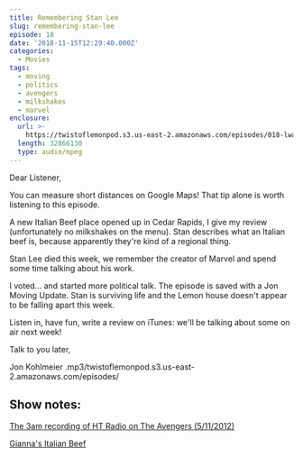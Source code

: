 ```yaml
---
title: Remembering Stan Lee
slug: remembering-stan-lee
episode: 18
date: '2018-11-15T12:29:40.000Z'
categories:
  - Movies
tags:
  - moving
  - politics
  - avengers
  - milkshakes
  - marvel
enclosure:
  url: >-
    https://twistoflemonpod.s3.us-east-2.amazonaws.com/episodes/018-lwatol-20181115.mp3 
  length: 32866130
  type: audio/mpeg
---
```


Dear Listener,

You can measure short distances on Google Maps! That tip alone is worth listening to this episode.

A new Italian Beef place opened up in Cedar Rapids, I give my review (unfortunately no milkshakes on the menu). Stan describes what an Italian beef is, because apparently they're kind of a regional thing.

Stan Lee died this week, we remember the creator of Marvel and spend some time talking about his work.

I voted... and started more political talk. The episode is saved with a Jon Moving Update. Stan is surviving life and the Lemon house doesn't appear to be falling apart this week.

Listen in, have fun, write a review on iTunes: we'll be talking about some on air next week!

Talk to you later,

Jon Kohlmeier
.mp3/twistoflemonpod.s3.us-east-2.amazonaws.com/episodes/
## Show notes:

[The 3am recording of HT Radio on The Avengers (5/11/2012)](https://media.higherthings.org/podcasts/legacy-cast/episode-186-may-11th-2012/)

[Gianna's Italian Beef](http://giannasbeef.com)
